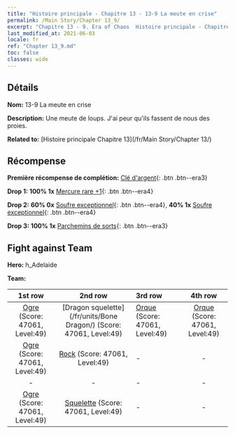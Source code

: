 ```yaml
---
title: "Histoire principale - Chapitre 13 - 13-9 La meute en crise"
permalink: /Main Story/Chapter 13_9/
excerpt: "Chapitre 13 - 9. Era of Chaos  Histoire principale - Chapitre 13_9. 13-9 La meute en crise"
last_modified_at: 2021-06-03
locale: fr
ref: "Chapter 13_9.md"
toc: false
classes: wide
---
```


## Détails

 **Nom:** 13-9 La meute en crise

 **Description:** Une meute de loups. J'ai peur qu'ils fassent de nous des proies.

 **Related to:** [Histoire principale Chapitre 13](/fr/Main Story/Chapter 13/)

## Récompense

 **Première récompense de complétion:** [Clé d'argent](/ItemsFR/con_693/){: .btn .btn--era3}

 **Drop 1:** **100% 1x** [Mercure rare +1](/ItemsFR/mat_42/){: .btn .btn--era4}

 **Drop 2:** **60% 0x** [Soufre exceptionnel](/ItemsFR/mat_36/){: .btn .btn--era4}, **40% 1x** [Soufre exceptionnel](/ItemsFR/mat_36/){: .btn .btn--era4}

 **Drop 3:** **100% 1x** [Parchemins de sorts](/ItemsFR/con_694/){: .btn .btn--era3}


## Fight against Team
 **Hero:** h_Adelaide

 **Team:**


  | 1st row | 2nd row | 3rd row | 4th row |
  |:----:|:----:|:----|:----:|
  | [Ogre](/fr/units/Ogre/) (Score: 47061, Level:49)  | [Dragon squelette](/fr/units/Bone Dragon/) (Score: 47061, Level:49)  | [Orque](/fr/units/Orc/) (Score: 47061, Level:49)  | [Orque](/fr/units/Orc/) (Score: 47061, Level:49)  |
  | [Ogre](/fr/units/Ogre/) (Score: 47061, Level:49)  | [Rock](/fr/units/Roc/) (Score: 47061, Level:49)  | - | - |
  | - | - | - | - |
  | [Ogre](/fr/units/Ogre/) (Score: 47061, Level:49)  | [Squelette](/fr/units/Skeleton/) (Score: 47061, Level:49)  | - | - |


